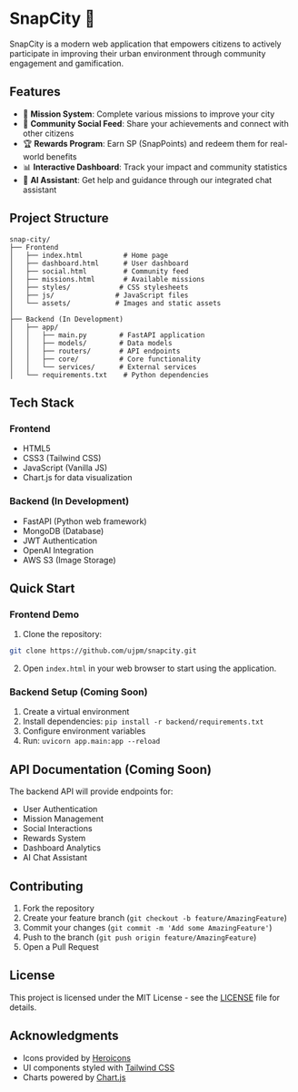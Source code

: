 # SnapCity 🌟

SnapCity is a modern web application that empowers citizens to actively participate in improving their urban environment through community engagement and gamification.

## Features

- 🎯 **Mission System**: Complete various missions to improve your city
- 💬 **Community Social Feed**: Share your achievements and connect with other citizens
- 🏆 **Rewards Program**: Earn SP (SnapPoints) and redeem them for real-world benefits
- 📊 **Interactive Dashboard**: Track your impact and community statistics
- 🤖 **AI Assistant**: Get help and guidance through our integrated chat assistant

## Project Structure

```
snap-city/
├── Frontend
│   ├── index.html          # Home page
│   ├── dashboard.html      # User dashboard
│   ├── social.html         # Community feed
│   ├── missions.html       # Available missions
│   ├── styles/            # CSS stylesheets
│   ├── js/               # JavaScript files
│   └── assets/           # Images and static assets
│
├── Backend (In Development)
│   ├── app/
│   │   ├── main.py        # FastAPI application
│   │   ├── models/        # Data models
│   │   ├── routers/       # API endpoints
│   │   ├── core/          # Core functionality
│   │   └── services/      # External services
│   └── requirements.txt    # Python dependencies
```

## Tech Stack

### Frontend
- HTML5
- CSS3 (Tailwind CSS)
- JavaScript (Vanilla JS)
- Chart.js for data visualization

### Backend (In Development)
- FastAPI (Python web framework)
- MongoDB (Database)
- JWT Authentication
- OpenAI Integration
- AWS S3 (Image Storage)

## Quick Start

### Frontend Demo
1. Clone the repository:
```bash
git clone https://github.com/ujpm/snapcity.git
```

2. Open `index.html` in your web browser to start using the application.

### Backend Setup (Coming Soon)
1. Create a virtual environment
2. Install dependencies: `pip install -r backend/requirements.txt`
3. Configure environment variables
4. Run: `uvicorn app.main:app --reload`

## API Documentation (Coming Soon)
The backend API will provide endpoints for:
- User Authentication
- Mission Management
- Social Interactions
- Rewards System
- Dashboard Analytics
- AI Chat Assistant

## Contributing

1. Fork the repository
2. Create your feature branch (`git checkout -b feature/AmazingFeature`)
3. Commit your changes (`git commit -m 'Add some AmazingFeature'`)
4. Push to the branch (`git push origin feature/AmazingFeature`)
5. Open a Pull Request

## License

This project is licensed under the MIT License - see the [LICENSE](LICENSE) file for details.

## Acknowledgments

- Icons provided by [Heroicons](https://heroicons.com/)
- UI components styled with [Tailwind CSS](https://tailwindcss.com/)
- Charts powered by [Chart.js](https://www.chartjs.org/)
